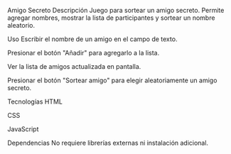 Amigo Secreto
Descripción
Juego para sortear un amigo secreto. Permite agregar nombres, mostrar la lista de participantes y sortear un nombre aleatorio.


Uso
Escribir el nombre de un amigo en el campo de texto.

Presionar el botón "Añadir" para agregarlo a la lista.

Ver la lista de amigos actualizada en pantalla.

Presionar el botón "Sortear amigo" para elegir aleatoriamente un amigo secreto.

Tecnologías
HTML

CSS

JavaScript

Dependencias
No requiere librerías externas ni instalación adicional.
